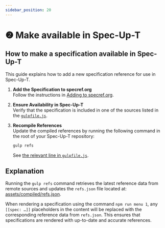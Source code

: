 ```yaml
---
sidebar_position: 20
---
```

# ❷ Make available in Spec-Up-T

## How to make a specification available in Spec-Up-T

This guide explains how to add a new specification reference for use in Spec-Up-T.

1. **Add the Specification to specref.org**  
   Follow the instructions in [Adding to specref.org](./add-to-specref.md).

2. **Ensure Availability in Spec-Up-T**  
   Verify that the specification is included in one of the sources listed in the [`gulpfile.js`](https://github.com/blockchainbird/spec-up-t/blob/master/gulpfile.js#L19).

3. **Recompile References**  
   Update the compiled references by running the following command in the root of your Spec-Up-T repository:

   ```bash
   gulp refs
   ```

   See [the relevant line in `gulpfile.js`](https://github.com/blockchainbird/spec-up-t/blob/master/gulpfile.js#L67).

## Explanation

Running the `gulp refs` command retrieves the latest reference data from remote sources and updates the `refs.json` file located at: [assets/compiled/refs.json](https://github.com/blockchainbird/spec-up-t/blob/master/assets/compiled/refs.json).

When rendering a specification using the command `npm run menu 1`, any `[[spec: …]]` placeholders in the content will be replaced with the corresponding reference data from `refs.json`. This ensures that specifications are rendered with up-to-date and accurate references.

